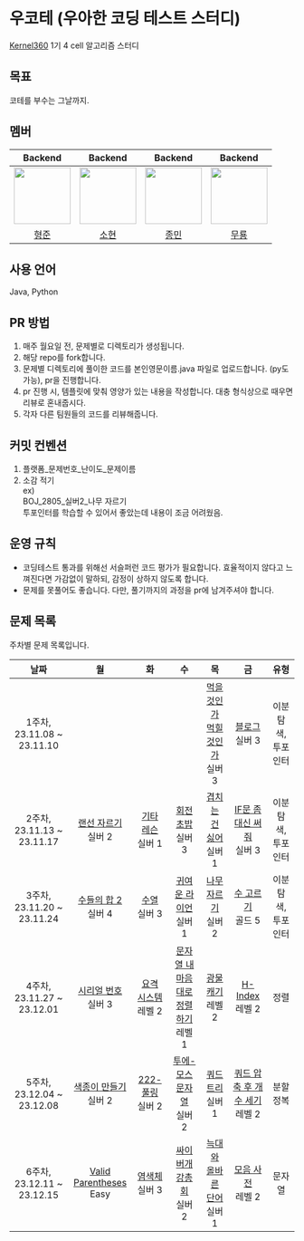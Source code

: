 # 우코테 (우아한 코딩 테스트 스터디)
[Kernel360](https://github.com/Kernel360) 1기 4 cell 알고리즘 스터디

## 목표
코테를 부수는 그날까지.

## 멤버
|Backend|Backend|Backend|Backend|
|:---:|:---:|:---:|:---:|
|<img src="https://github.com/Kernel360-4cell/algorithm-study/assets/44130863/eacb9aab-4a9b-4447-b516-9c5efe4484ce" width=100>|<img src="https://github.com/Kernel360-4cell/algorithm-study/assets/44130863/9787a5eb-27b0-4349-8d3a-8739adec2bed" width=100>|<img src="https://github.com/Kernel360-4cell/algorithm-study/assets/44130863/1ee6dd72-c060-4dab-996b-e9f9bc7048d2" width=100>|<img src="https://github.com/Kernel360-4cell/algorithm-study/assets/44130863/bef79d6c-5ec0-43c0-999c-906d42ad1e06" width=100>|
|[형준](https://github.com/kkkapuq)|[소현](https://github.com/anso33)|[종민](https://github.com/ShineCorine)|[무룡](https://github.com/aqrms)|

## 사용 언어
Java, Python

## PR 방법
1. 매주 월요일 전, 문제별로 디렉토리가 생성됩니다.
2. 해당 repo를 fork합니다.
3. 문제별 디렉토리에 풀이한 코드를 본인영문이름.java 파일로 업로드합니다. (py도 가능), pr을 진행합니다.
4. pr 진행 시, 템플릿에 맞춰 영양가 있는 내용을 작성합니다. 대충 형식상으로 때우면 리뷰로 혼내줍시다.
5. 각자 다른 팀원들의 코드를 리뷰해줍니다.

## 커밋 컨벤션
1. 플랫폼_문제번호_난이도_문제이름
2. 소감 적기  
ex)  
BOJ_2805_실버2_나무 자르기  
투포인터를 학습할 수 있어서 좋았는데 내용이 조금 어려웠음.

## 운영 규칙
- 코딩테스트 통과를 위해선 서슬퍼런 코드 평가가 필요합니다. 효율적이지 않다고 느껴진다면 가감없이 말하되, 감정이 상하지 않도록 합니다.
- 문제를 못풀어도 좋습니다. 다만, 풀기까지의 과정을 pr에 남겨주셔야 합니다.

## 문제 목록

주차별 문제 목록입니다.

|            날짜            |                                       월                                       |                                         화                                          |                                             수                                              |                                         목                                         |                                            금                                             |     유형     |
|:------------------------:|:-----------------------------------------------------------------------------:|:----------------------------------------------------------------------------------:|:------------------------------------------------------------------------------------------:|:---------------------------------------------------------------------------------:|:----------------------------------------------------------------------------------------:|:----------:|
| 1주차, 23.11.08 ~ 23.11.10 |                                                                               |                                                                                    |                                                                                            |           [먹을 것인가 먹힐 것인가](https://www.acmicpc.net/problem/7795)<br>실버 3           |                   [블로그](https://www.acmicpc.net/problem/21921)<br>실버 3                   | 이분탐색, 투포인터 |
| 2주차, 23.11.13 ~ 23.11.17 |            [랜선 자르기](https://www.acmicpc.net/problem/1654)<br>실버 2             |               [기타 레슨](https://www.acmicpc.net/problem/2343)<br>실버 1                |                   [회전 초밥](https://www.acmicpc.net/problem/2531)<br>실버 3                    |             [겹치는 건 싫어](https://www.acmicpc.net/problem/20922)<br>실버 1             |               [IF문 좀 대신 써줘](https://www.acmicpc.net/problem/19637)<br>실버 3               | 이분탐색, 투포인터 |
| 3주차, 23.11.20 ~ 23.11.24 |            [수들의 합 2](https://www.acmicpc.net/problem/2003)<br>실버 4            |                 [수열](https://www.acmicpc.net/problem/2559)<br>실버 3                 |                  [귀여운 라이언](https://www.acmicpc.net/problem/15565)<br>실버 1                  |              [나무 자르기](https://www.acmicpc.net/problem/2805)<br>실버 2               |                  [수 고르기](https://www.acmicpc.net/problem/2230)<br>골드 5                   | 이분탐색, 투포인터 |
| 4주차, 23.11.27 ~ 23.12.01 |            [시리얼 번호](https://www.acmicpc.net/problem/1431)<br>실버 3             | [요격 시스템](https://school.programmers.co.kr/learn/courses/30/lessons/181188)<br>레벨 2 | [문자열 내 마음대로 정렬하기](https://school.programmers.co.kr/learn/courses/30/lessons/12915)<br>레벨 1 | [광물 캐기](https://school.programmers.co.kr/learn/courses/30/lessons/172927)<br>레벨 2 |    [H-Index](https://school.programmers.co.kr/learn/courses/30/lessons/42747)<br>레벨 2    |     정렬     |
| 5주차, 23.12.04 ~ 23.12.08 |            [색종이 만들기](https://www.acmicpc.net/problem/2630)<br>실버 2            |              [222-풀링](https://www.acmicpc.net/problem/17829)<br>실버 2               |                 [투에-모스 문자열](https://www.acmicpc.net/problem/18222)<br>실버 2                 |               [쿼드 트리](https://www.acmicpc.net/problem/1992)<br>실버 1               | [쿼드 압축 후 개수 세기](https://school.programmers.co.kr/learn/courses/30/lessons/68936)<br>레벨 2 |   분할 정복    |
| 6주차, 23.12.11 ~ 23.12.15 | [Valid Parentheses](https://leetcode.com/problems/valid-parentheses/)<br>Easy |                [염색체](https://www.acmicpc.net/problem/9342)<br>실버 3                 |                  [싸이버개강총회](https://www.acmicpc.net/problem/19583)<br>실버 2                  |            [늑대와 올바른 단어](https://www.acmicpc.net/problem/13022)<br>실버 1            |     [모음 사전](https://school.programmers.co.kr/learn/courses/30/lessons/84512)<br>레벨 2     |    문자열     |
